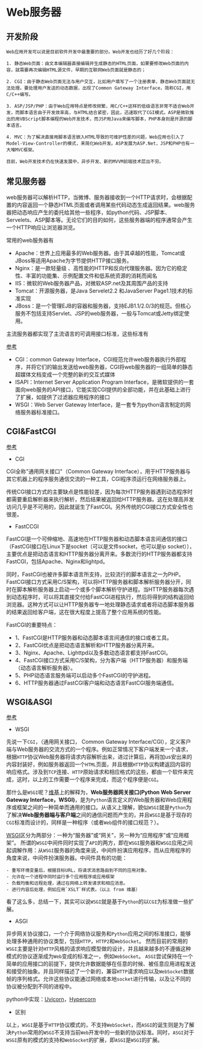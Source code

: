 # Web服务器

## 开发阶段

```
Web应用开发可以说是目前软件开发中最重要的部分。Web开发也经历了好几个阶段：

1. 静态Web页面：由文本编辑器直接编辑并生成静态的HTML页面，如果要修改Web页面的内容，就需要再次编辑HTML源文件，早期的互联网Web页面就是静态的；

2. CGI：由于静态Web页面无法与用户交互，比如用户填写了一个注册表单，静态Web页面就无法处理。要处理用户发送的动态数据，出现了Common Gateway Interface，简称CGI，用C/C++编写。

3. ASP/JSP/PHP：由于Web应用特点是修改频繁，用C/C++这样的低级语言非常不适合Web开发，而脚本语言由于开发效率高，与HTML结合紧密，因此，迅速取代了CGI模式。ASP是微软推出的用VBScript脚本编程的Web开发技术，而JSP用Java来编写脚本，PHP本身则是开源的脚本语言。

4. MVC：为了解决直接用脚本语言嵌入HTML导致的可维护性差的问题，Web应用也引入了Model-View-Controller的模式，来简化Web开发。ASP发展为ASP.Net，JSP和PHP也有一大堆MVC框架。

目前，Web开发技术仍在快速发展中，异步开发、新的MVVM前端技术层出不穷。
```

## 常见服务器

web服务器可以解析HTTP，当微博、服务器接收到一个HTTP请求时，会根据配置的内容返回一个静态HTML页面或者调用某些代码动态生成返回结果。web服务器把动态响应产生的委托给其他一些程序，如python代码、JSP脚本、Servelets、ASP脚本等。无论它们的目的如何，这些服务器端的程序通常会产生一个HTTP响应让浏览器浏览。

常用的web服务器有

- Apache：世界上应用最多的Web服务器。由于其卓越的性能，Tomcat或JBoss等适用Apache为字节提供HTTP接口服务。
- Nginx：是一款轻量级 、高性能的HTTP和反向代理服务器。因为它的稳定性、丰富的功能集、示例配置文件和低系统资源的消耗而闻名
- IIS：微软的Web服务器产品，对微软ASP.net及其周围产品的支持
- Tomcat：开源服务器，是Java Servelet2.2 和JavaServer Page1.1技术的标准实现
- JBoss：是一个管理EJB的容器和服务器，支持EJB1.1/2.0/3的规范。但核心服务不包括支持Servlet、JSP的web服务器，一般与Tomcat或Jetty绑定使用。

主流服务器都实现了主流语言的可调用接口标准，这些标准有

[参考](https://www.biaodianfu.com/cgi-fastcgi-wsgi.html)

- CGI：common Gateway Interface，CGI规范允许web服务器执行外部程序，并将它们的输出发送给web服务器，CGI将web服务器的一组简单的静态超媒体文档变成一个完整的新的交互式媒体
- ISAPI：Internet Server Application Program Interface，是微软提供的一套面向web服务的API接口，它能实现CGI提供的全部功能，并在此基础上进行了扩展，如提供了过滤器应用程序的接口
- WSGI：Web Server Gateway Interface，是一套专为python语言制定的网络服务器标准接口。 

## CGI&FastCGI

[参考](https://www.jianshu.com/p/565217337247)

- CGI

CGI全称"通用网关接口"（Common Gateway Interface），用于HTTP服务器与其它机器上的程序服务通信交流的一种工具，CGI程序须运行在网络服务器上。

传统CGI接口方式的主要缺点是性能较差，因为每次HTTP服务器遇到动态程序时都需要重启解析器来执行解析，然后结果被返回给HTTP服务器。这在处理高并发访问几乎是不可用的，因此就诞生了FastCGI。另外传统的CGI接口方式安全性也很差。

- FastCCGI

FastCGI是一个可伸缩地、高速地在HTTP服务器和动态脚本语言间通信的接口（FastCGI接口在Linux下是socket（可以是文件socket，也可以是ip socket）），主要优点是把动态语言和HTTP服务器分离开来。多数流行的HTTP服务器都支持FastCGI，包括Apache、Nginx和lightpd。

同时，FastCGI也被许多脚本语言所支持，比较流行的脚本语言之一为PHP。FastCGI接口方式采用C/S架构，可以将HTTP服务器和脚本解析服务器分开，同时在脚本解析服务器上启动一个或多个脚本解析守护进程。当HTTP服务器每次遇到动态程序时，可以将其直接交付给FastCGI进程执行，然后将得到的结构返回给浏览器。这种方式可以让HTTP服务器专一地处理静态请求或者将动态脚本服务器的结果返回给客户端，这在很大程度上提高了整个应用系统的性能。

FastCGI的重要特点：

- 1、FastCGI是HTTP服务器和动态脚本语言间通信的接口或者工具。
- 2、FastCGI优点是把动态语言解析和HTTP服务器分离开来。
- 3、Nginx、Apache、Lighttpd以及多数动态语言都支持FastCGI。
- 4、FastCGI接口方式采用C/S架构，分为客户端（HTTP服务器）和服务端（动态语言解析服务器）。
- 5、PHP动态语言服务端可以启动多个FastCGI的守护进程。
- 6、HTTP服务器通过FastCGI客户端和动态语言FastCGI服务端通信。

## WSGI&ASGI

[参考](https://www.jianshu.com/p/65807220b44a)

- WSGI

先说一下`CGI`，（通用网关接口， Common Gateway Interface/CGI），定义客户端与Web服务器的交流方式的一个程序。例如正常情况下客户端发来一个请求，根据`HTTP`协议Web服务器将请求内容解析出来，进过计算后，再将加us安出来的内容封装好，例如服务器返回一个`HTML`页面，并且根据`HTTP`协议构建返回内容的响应格式。涉及到`TCP`连接、`HTTP`原始请求和相应格式的这些，都由一个软件来完成，这时，以上的工作需要一个程序来完成，而这个程序便是`CGI`。

那什么是`WSGI`呢？[维基](https://link.jianshu.com?t=https://zh.wikipedia.org/wiki/Web服务器网关接口)上的解释为，**Web服务器网关接口(Python Web Server Gateway Interface，WSGI)**，是为`Python`语言定义的Web服务器和Web应用程序或框架之间的一种简单而通用的接口。从语义上理解，貌似`WSGI`就是`Python`为了解决**Web服务器端与客户端**之间的通信问题而产生的，并且`WSGI`是基于现存的`CGI`标准而设计的，同样是一种程序（或者`Web`组件的接口规范？）。

[WSGI](https://link.jianshu.com?t=https://zh.wikipedia.org/wiki/Web服务器网关接口)区分为两部分：一种为“服务器”或“网关”，另一种为“应用程序”或“应用框架”。
 所谓的`WSGI`中间件同时实现了`API`的两方，即在`WSGI`服务器和`WSGI`应用之间起调解作用：从`WSGI`服务器的角度来说，中间件扮演应用程序，而从应用程序的角度来说，中间件扮演服务器。中间件具有的功能：

```
- 重写环境变量后，根据目标URL，将请求消息路由到不同的应用对象。
- 允许在一个进程中同时运行多个应用程序或应用框架
- 负载均衡和远程处理，通过在网络上转发请求和相应消息。
- 进行内容后处理，例如应用`XSLT`样式表。（以上 from 维基）
```
看了这么多，总结一下，其实可以说`WSGI`就是基于`Python`的以`CGI`为标准做一些扩展。

- ASGI

异步网关协议接口，一个介于网络协议服务和`Python`应用之间的标准接口，能够处理多种通用的协议类型，包括`HTTP`，`HTTP2`和`WebSocket`。
 然而目前的常用的`WSGI`主要是针对`HTTP`风格的请求响应模型做的设计，并且越来越多的不遵循这种模式的协议逐渐成为`Web`变成的标准之一，例如`WebSocket`。
 `ASGI`尝试保持在一个简单的应用接口的前提下，提供允许数据能够在任意的时候、被任意应用进程发送和接受的抽象。并且同样描述了一个新的，兼容`HTTP`请求响应以及`WebSocket`数据帧的序列格式。允许这些协议能通过网络或本地`socket`进行传输，以及让不同的协议被分配到不同的进程中。

python中实现：[Uvicorn](https://www.uvicorn.org)，[Hypercorn](https://gitlab.com/pgjones/hypercorn)

- 区别

以上，`WSGI`是基于`HTTP`协议模式的，不支持`WebSocket`，而`ASGI`的诞生则是为了解决`Python`常用的`WSGI`不支持当前`Web`开发中的一些新的协议标准。同时，`ASGI`对于`WSGI`原有的模式的支持和`WebSocket`的扩展，即`ASGI`是`WSGI`的扩展。

